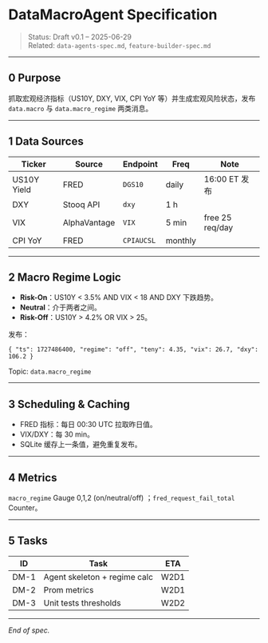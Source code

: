 # DataMacroAgent Specification

> Status: Draft v0.1 – 2025-06-29  
> Related: `data-agents-spec.md`, `feature-builder-spec.md`

---

## 0  Purpose
抓取宏观经济指标（US10Y, DXY, VIX, CPI YoY 等）并生成宏观风险状态，发布 `data.macro` 与 `data.macro_regime` 两类消息。

---

## 1  Data Sources
| Ticker | Source | Endpoint | Freq | Note |
|--------|--------|----------|------|------|
| US10Y Yield | FRED | `DGS10` | daily | 16:00 ET 发布 |
| DXY | Stooq API | `dxy` | 1 h | | 
| VIX | AlphaVantage | `VIX` | 5 min | free 25 req/day |
| CPI YoY | FRED | `CPIAUCSL` | monthly | | 

---

## 2  Macro Regime Logic
* **Risk-On**：US10Y < 3.5% AND VIX < 18 AND DXY 下跌趋势。  
* **Neutral**：介于两者之间。  
* **Risk-Off**：US10Y > 4.2% OR VIX > 25。

发布：
```jsonc
{ "ts": 1727486400, "regime": "off", "teny": 4.35, "vix": 26.7, "dxy": 106.2 }
```
Topic: `data.macro_regime`

---

## 3  Scheduling & Caching
* FRED 指标：每日 00:30 UTC 拉取昨日值。  
* VIX/DXY：每 30 min。  
* SQLite 缓存上一条值，避免重复发布。

---

## 4  Metrics
`macro_regime` Gauge 0,1,2 (on/neutral/off) ；`fred_request_fail_total` Counter。

---

## 5  Tasks
| ID | Task | ETA |
|----|------|-----|
| DM-1 | Agent skeleton + regime calc | W2D1 |
| DM-2 | Prom metrics | W2D1 |
| DM-3 | Unit tests thresholds | W2D2 |

---

*End of spec.* 